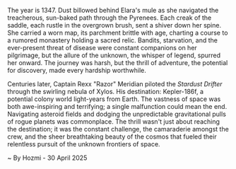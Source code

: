 
The year is 1347.  Dust billowed behind Elara's mule as she navigated the treacherous, sun-baked path through the Pyrenees.  Each creak of the saddle, each rustle in the overgrown brush, sent a shiver down her spine.  She carried a worn map, its parchment brittle with age, charting a course to a rumored monastery holding a sacred relic.  Bandits, starvation, and the ever-present threat of disease were constant companions on her pilgrimage, but the allure of the unknown, the whisper of legend, spurred her onward. The journey was harsh, but the thrill of adventure, the potential for discovery, made every hardship worthwhile.


Centuries later, Captain Rexx "Razor" Meridian piloted the *Stardust Drifter* through the swirling nebula of Xylos.  His destination: Kepler-186f, a potential colony world light-years from Earth.  The vastness of space was both awe-inspiring and terrifying; a single malfunction could mean the end.  Navigating asteroid fields and dodging the unpredictable gravitational pulls of rogue planets was commonplace.  The thrill wasn't just about reaching the destination; it was the constant challenge, the camaraderie amongst the crew, and the sheer breathtaking beauty of the cosmos that fueled their relentless pursuit of the unknown frontiers of space.

~ By Hozmi - 30 April 2025
